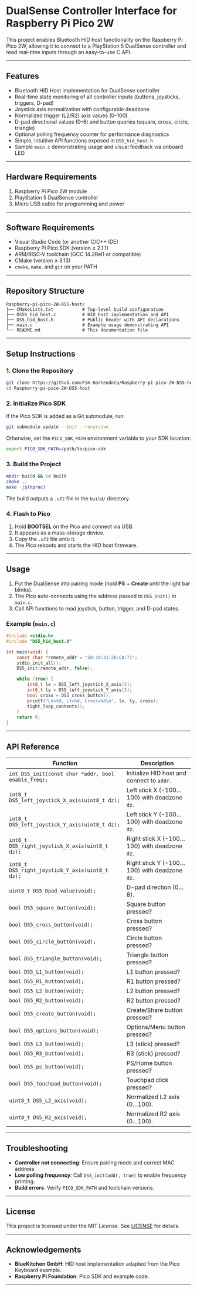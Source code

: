 # DualSense Controller Interface for Raspberry Pi Pico 2W

This project enables Bluetooth HID host functionality on the Raspberry Pi Pico 2W, allowing it to connect to a PlayStation 5 DualSense controller and read real-time inputs through an easy-to-use C API.

---

## Features

* Bluetooth HID Host implementation for DualSense controller
* Real-time state monitoring of all controller inputs (buttons, joysticks, triggers, D-pad)
* Joystick axis normalization with configurable deadzone
* Normalized trigger (L2/R2) axis values (0–100)
* D-pad directional values (0–8) and button queries (square, cross, circle, triangle)
* Optional polling frequency counter for performance diagnostics
* Simple, intuitive API functions exposed in `DS5_hid_host.h`
* Sample `main.c` demonstrating usage and visual feedback via onboard LED

---

## Hardware Requirements

1. Raspberry Pi Pico 2W module
2. PlayStation 5 DualSense controller
3. Micro USB cable for programming and power

---

## Software Requirements

* Visual Studio Code (or another C/C++ IDE)
* Raspberry Pi Pico SDK (version ≥ 2.1.1)
* ARM/RISC‑V toolchain (GCC 14.2Rel1 or compatible)
* CMake (version ≥ 3.13)
* `cmake`, `make`, and `git` on your PATH

---

## Repository Structure

```text
Raspberry-pi-pico-2W-DS5-host/
├── CMakeLists.txt           # Top-level build configuration
├── DS5h_hid_host.c          # HID host implementation and API
├── DS5_hid_host.h           # Public header with API declarations
├── main.c                   # Example usage demonstrating API
└── README.md                # This documentation file
```

---

## Setup Instructions

### 1. Clone the Repository

```bash
git clone https://github.com/Pim-Hartendorp/Raspberry-pi-pico-2W-DS5-host.git
cd Raspberry-pi-pico-2W-DS5-host
```

### 2. Initialize Pico SDK

If the Pico SDK is added as a Git submodule, run:

```bash
git submodule update --init --recursive
```

Otherwise, set the `PICO_SDK_PATH` environment variable to your SDK location:

```bash
export PICO_SDK_PATH=/path/to/pico-sdk
```

### 3. Build the Project

```bash
mkdir build && cd build
cmake ..
make -j$(nproc)
```

The build outputs a `.uf2` file in the `build/` directory.

### 4. Flash to Pico

1. Hold **BOOTSEL** on the Pico and connect via USB.
2. It appears as a mass-storage device.
3. Copy the `.uf2` file onto it.
4. The Pico reboots and starts the HID host firmware.

---

## Usage

1. Put the DualSense into pairing mode (hold **PS** + **Create** until the light bar blinks).
2. The Pico auto-connects using the address passed to `DS5_init()` in `main.c`.
3. Call API functions to read joystick, button, trigger, and D-pad states.

### Example (`main.c`)

```c
#include <stdio.h>
#include "DS5_hid_host.h"

int main(void) {
    const char *remote_addr = "58:10:31:2B:C8:71";
    stdio_init_all();
    DS5_init(remote_addr, false);

    while (true) {
        int8_t lx = DS5_left_joystick_X_axis(5);
        int8_t ly = DS5_left_joystick_Y_axis(5);
        bool cross = DS5_cross_button();
        printf("LX=%d, LY=%d, Cross=%d\n", lx, ly, cross);
        tight_loop_contents();
    }
    return 0;
}
```

---

## API Reference

| Function                                            | Description                                  |
| --------------------------------------------------- | -------------------------------------------- |
| `int DS5_init(const char *addr, bool enable_freq);` | Initialize HID host and connect to `addr`.   |
| `int8_t DS5_left_joystick_X_axis(uint8_t dz);`      | Left stick X (-100…100) with deadzone `dz`.  |
| `int8_t DS5_left_joystick_Y_axis(uint8_t dz);`      | Left stick Y (-100…100) with deadzone `dz`.  |
| `int8_t DS5_right_joystick_X_axis(uint8_t dz);`     | Right stick X (-100…100) with deadzone `dz`. |
| `int8_t DS5_right_joystick_Y_axis(uint8_t dz);`     | Right stick Y (-100…100) with deadzone `dz`. |
| `uint8_t DS5_Dpad_value(void);`                     | D-pad direction (0…8).                       |
| `bool DS5_square_button(void);`                     | Square button pressed?                       |
| `bool DS5_cross_button(void);`                      | Cross button pressed?                        |
| `bool DS5_circle_button(void);`                     | Circle button pressed?                       |
| `bool DS5_triangle_button(void);`                   | Triangle button pressed?                     |
| `bool DS5_L1_button(void);`                         | L1 button pressed?                           |
| `bool DS5_R1_button(void);`                         | R1 button pressed?                           |
| `bool DS5_L2_button(void);`                         | L2 button pressed?                           |
| `bool DS5_R2_button(void);`                         | R2 button pressed?                           |
| `bool DS5_create_button(void);`                     | Create/Share button pressed?                 |
| `bool DS5_options_button(void);`                    | Options/Menu button pressed?                 |
| `bool DS5_L3_button(void);`                         | L3 (stick) pressed?                          |
| `bool DS5_R3_button(void);`                         | R3 (stick) pressed?                          |
| `bool DS5_ps_button(void);`                         | PS/Home button pressed?                      |
| `bool DS5_touchpad_button(void);`                   | Touchpad click pressed?                      |
| `uint8_t DS5_L2_axis(void);`                        | Normalized L2 axis (0…100).                  |
| `uint8_t DS5_R2_axis(void);`                        | Normalized R2 axis (0…100).                  |

---

## Troubleshooting

* **Controller not connecting**: Ensure pairing mode and correct MAC address.
* **Low polling frequency**: Call `DS5_init(addr, true)` to enable frequency printing.
* **Build errors**: Verify `PICO_SDK_PATH` and toolchain versions.

---

## License

This project is licensed under the MIT License. See [LICENSE](LICENSE) for details.

---

## Acknowledgements

* **BlueKitchen GmbH**: HID host implementation adapted from the Pico Keyboard example.
* **Raspberry Pi Foundation**: Pico SDK and example code.

---

